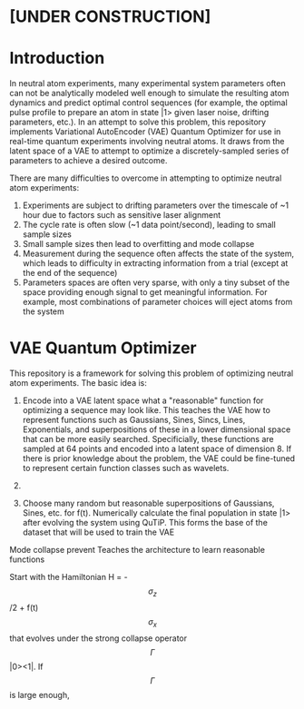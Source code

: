 # [UNDER CONSTRUCTION]
# Introduction
  In neutral atom experiments, many experimental system parameters often can not be analytically modeled well enough to simulate the resulting atom dynamics and predict optimal control sequences (for example, the optimal pulse profile to prepare an atom in state |1> given laser noise, drifting parameters, etc.). In an attempt to solve this problem, this repository implements Variational AutoEncoder (VAE) Quantum Optimizer for use in real-time quantum experiments involving neutral atoms. It draws from the latent space of a VAE to attempt to optimize a discretely-sampled series of parameters to achieve a desired outcome. 
 
  There are many difficulties to overcome in attempting to optimize neutral atom experiments:
  1. Experiments are subject to drifting parameters over the timescale of ~1 hour due to factors such as sensitive laser alignment
  2. The cycle rate is often slow (~1 data point/second), leading to small sample sizes
  3. Small sample sizes then lead to overfitting and mode collapse
  4. Measurement during the sequence often affects the state of the system, which leads to difficulty in extracting information from a trial (except at the end of the sequence)
  5. Parameters spaces are often very sparse, with only a tiny subset of the space providing enough signal to get meaningful information. For example, most combinations of parameter choices will eject atoms from the system

# VAE Quantum Optimizer 
 This repository is a framework for solving this problem of optimizing neutral atom experiments. The basic idea is:
 1. Encode into a VAE latent space what a "reasonable" function for optimizing a sequence may look like. This teaches the VAE how to represent functions such as Gaussians, Sines, Sincs, Lines, Exponentials, and superpositions of these in a lower dimensional space that can be more easily searched. Specificially, these functions are sampled at 64 points and encoded into a latent space of dimension 8. If there is prior knowledge about the problem, the VAE could be fine-tuned to represent certain function classes such as wavelets. 
 2. 

 2. Choose many random but reasonable superpositions of Gaussians, Sines, etc. for f(t). Numerically calculate the final population in state |1> after evolving the system using QuTiP. This forms the base of the dataset that will be used to train the VAE

 Mode collapse prevent
 Teaches the architecture to learn reasonable functions

 Start with the Hamiltonian H = -$$\sigma _z$$/2 + f(t) $$\sigma _x$$ that evolves under the strong collapse operator $$\Gamma$$ |0><1|. If $$\Gamma$$ is large enough,

